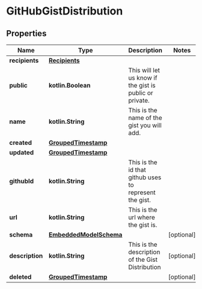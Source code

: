 
# GitHubGistDistribution

## Properties
Name | Type | Description | Notes
------------ | ------------- | ------------- | -------------
**recipients** | [**Recipients**](Recipients.md) |  | 
**public** | **kotlin.Boolean** | This will let us know if the gist is public or private. | 
**name** | **kotlin.String** | This is the name of the gist you will add. | 
**created** | [**GroupedTimestamp**](GroupedTimestamp.md) |  | 
**updated** | [**GroupedTimestamp**](GroupedTimestamp.md) |  | 
**githubId** | **kotlin.String** | This is the id that github uses to represent the gist. | 
**url** | **kotlin.String** | This is the url where the gist is. | 
**schema** | [**EmbeddedModelSchema**](EmbeddedModelSchema.md) |  |  [optional]
**description** | **kotlin.String** | This is the description of the Gist Distribution |  [optional]
**deleted** | [**GroupedTimestamp**](GroupedTimestamp.md) |  |  [optional]




